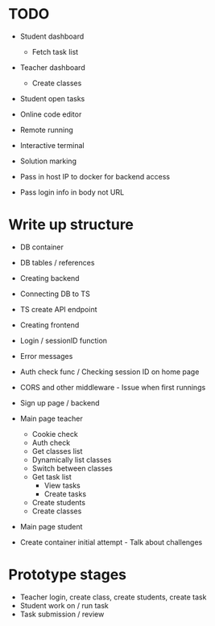 # TODO
- Student dashboard
    - Fetch task list
- Teacher dashboard
    - Create classes
- Student open tasks
- Online code editor
- Remote running
- Interactive terminal
- Solution marking

- Pass in host IP to docker for backend access
- Pass login info in body not URL

# Write up structure
- DB container
- DB tables / references
- Creating backend
- Connecting DB to TS
- TS create API endpoint
- Creating frontend
- Login / sessionID function
- Error messages

- Auth check func / Checking session ID on home page
- CORS and other middleware - Issue when first runnings
- Sign up page / backend
- Main page teacher
    - Cookie check
    - Auth check
    - Get classes list
    - Dynamically list classes
    - Switch between classes
    - Get task list
        - View tasks
        - Create tasks
    - Create students
    - Create classes
    
- Main page student

- Create container initial attempt - Talk about challenges

# Prototype stages
- Teacher login, create class, create students, create task
- Student work on / run task
- Task submission / review
